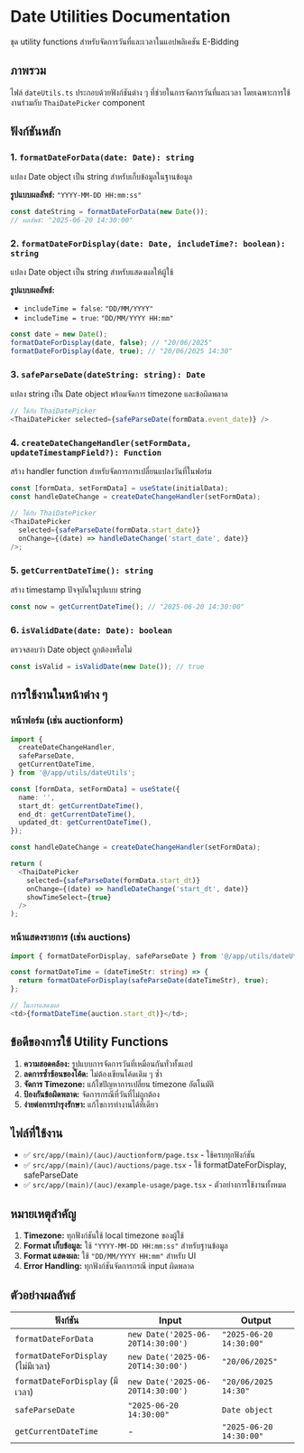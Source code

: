 # Date Utilities Documentation

ชุด utility functions สำหรับจัดการวันที่และเวลาในแอปพลิเคชัน E-Bidding

## ภาพรวม

ไฟล์ `dateUtils.ts` ประกอบด้วยฟังก์ชันต่าง ๆ ที่ช่วยในการจัดการวันที่และเวลา โดยเฉพาะการใช้งานร่วมกับ `ThaiDatePicker` component

## ฟังก์ชันหลัก

### 1. `formatDateForData(date: Date): string`

แปลง Date object เป็น string สำหรับเก็บข้อมูลในฐานข้อมูล

**รูปแบบผลลัพธ์:** `"YYYY-MM-DD HH:mm:ss"`

```typescript
const dateString = formatDateForData(new Date());
// ผลลัพธ์: "2025-06-20 14:30:00"
```

### 2. `formatDateForDisplay(date: Date, includeTime?: boolean): string`

แปลง Date object เป็น string สำหรับแสดงผลให้ผู้ใช้

**รูปแบบผลลัพธ์:**

- `includeTime = false`: `"DD/MM/YYYY"`
- `includeTime = true`: `"DD/MM/YYYY HH:mm"`

```typescript
const date = new Date();
formatDateForDisplay(date, false); // "20/06/2025"
formatDateForDisplay(date, true); // "20/06/2025 14:30"
```

### 3. `safeParseDate(dateString: string): Date`

แปลง string เป็น Date object พร้อมจัดการ timezone และข้อผิดพลาด

```typescript
// ใช้กับ ThaiDatePicker
<ThaiDatePicker selected={safeParseDate(formData.event_date)} />
```

### 4. `createDateChangeHandler(setFormData, updateTimestampField?): Function`

สร้าง handler function สำหรับจัดการการเปลี่ยนแปลงวันที่ในฟอร์ม

```typescript
const [formData, setFormData] = useState(initialData);
const handleDateChange = createDateChangeHandler(setFormData);

// ใช้กับ ThaiDatePicker
<ThaiDatePicker
  selected={safeParseDate(formData.start_date)}
  onChange={(date) => handleDateChange('start_date', date)}
/>;
```

### 5. `getCurrentDateTime(): string`

สร้าง timestamp ปัจจุบันในรูปแบบ string

```typescript
const now = getCurrentDateTime(); // "2025-06-20 14:30:00"
```

### 6. `isValidDate(date: Date): boolean`

ตรวจสอบว่า Date object ถูกต้องหรือไม่

```typescript
const isValid = isValidDate(new Date()); // true
```

## การใช้งานในหน้าต่าง ๆ

### หน้าฟอร์ม (เช่น auctionform)

```typescript
import {
  createDateChangeHandler,
  safeParseDate,
  getCurrentDateTime,
} from '@/app/utils/dateUtils';

const [formData, setFormData] = useState({
  name: '',
  start_dt: getCurrentDateTime(),
  end_dt: getCurrentDateTime(),
  updated_dt: getCurrentDateTime(),
});

const handleDateChange = createDateChangeHandler(setFormData);

return (
  <ThaiDatePicker
    selected={safeParseDate(formData.start_dt)}
    onChange={(date) => handleDateChange('start_dt', date)}
    showTimeSelect={true}
  />
);
```

### หน้าแสดงรายการ (เช่น auctions)

```typescript
import { formatDateForDisplay, safeParseDate } from '@/app/utils/dateUtils';

const formatDateTime = (dateTimeStr: string) => {
  return formatDateForDisplay(safeParseDate(dateTimeStr), true);
};

// ในการแสดงผล
<td>{formatDateTime(auction.start_dt)}</td>;
```

## ข้อดีของการใช้ Utility Functions

1. **ความสอดคล้อง:** รูปแบบการจัดการวันที่เหมือนกันทั่วทั้งแอป
2. **ลดการซ้ำซ้อนของโค้ด:** ไม่ต้องเขียนโค้ดเดิม ๆ ซ้ำ
3. **จัดการ Timezone:** แก้ไขปัญหาการเปลี่ยน timezone อัตโนมัติ
4. **ป้องกันข้อผิดพลาด:** จัดการกรณีที่วันที่ไม่ถูกต้อง
5. **ง่ายต่อการบำรุงรักษา:** แก้ไขการทำงานได้ที่เดียว

## ไฟล์ที่ใช้งาน

- ✅ `src/app/(main)/(auc)/auctionform/page.tsx` - ใช้ครบทุกฟังก์ชัน
- ✅ `src/app/(main)/(auc)/auctions/page.tsx` - ใช้ formatDateForDisplay, safeParseDate
- ✅ `src/app/(main)/(auc)/example-usage/page.tsx` - ตัวอย่างการใช้งานทั้งหมด

## หมายเหตุสำคัญ

1. **Timezone:** ทุกฟังก์ชันใช้ local timezone ของผู้ใช้
2. **Format เก็บข้อมูล:** ใช้ `"YYYY-MM-DD HH:mm:ss"` สำหรับฐานข้อมูล
3. **Format แสดงผล:** ใช้ `"DD/MM/YYYY HH:mm"` สำหรับ UI
4. **Error Handling:** ทุกฟังก์ชันจัดการกรณี input ผิดพลาด

## ตัวอย่างผลลัพธ์

| ฟังก์ชัน                           | Input                             | Output                  |
| ---------------------------------- | --------------------------------- | ----------------------- |
| `formatDateForData`                | `new Date('2025-06-20T14:30:00')` | `"2025-06-20 14:30:00"` |
| `formatDateForDisplay` (ไม่มีเวลา) | `new Date('2025-06-20T14:30:00')` | `"20/06/2025"`          |
| `formatDateForDisplay` (มีเวลา)    | `new Date('2025-06-20T14:30:00')` | `"20/06/2025 14:30"`    |
| `safeParseDate`                    | `"2025-06-20 14:30:00"`           | `Date object`           |
| `getCurrentDateTime`               | -                                 | `"2025-06-20 14:30:00"` |
